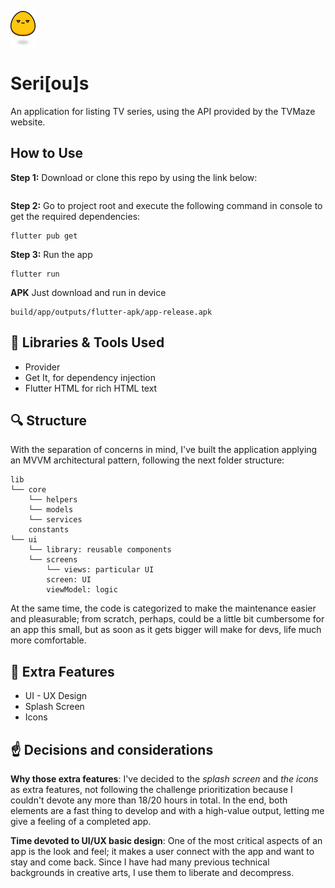 ![Logo](assets/images/micro_logo.png)
# Seri[ou]s
An application for listing TV series, using the API provided by the TVMaze
website.


## How to Use 
**Step 1:**
Download or clone this repo by using the link below:
```
```
**Step 2:**
Go to project root and execute the following command in console to get the required dependencies: 
```
flutter pub get 
```
**Step 3:**
Run the app
```
flutter run
```
**APK**
Just download and run in device
```
build/app/outputs/flutter-apk/app-release.apk
```

## :wrench: Libraries & Tools Used
* Provider
* Get It, for dependency injection
* Flutter HTML for rich HTML text

## :mag: Structure
With the separation of concerns in mind, I've built the application applying an MVVM architectural pattern, following the next folder structure:
```
lib
└── core
    └── helpers
    └── models
    └── services
    constants
└── ui
    └── library: reusable components
    └── screens
        └── views: particular UI
        screen: UI
        viewModel: logic

```
At the same time, the code is categorized to make the maintenance easier and pleasurable; 
from scratch, perhaps, could be a little bit cumbersome for an app this small, but as soon as it gets bigger
will make for devs, life much more comfortable. 


## :gift: Extra Features
* UI - UX Design
* Splash Screen
* Icons

## :point_up: Decisions and considerations
**Why those extra features**: I've decided to the *splash screen* and *the icons* as extra features, not following the challenge prioritization because I couldn't devote any more than 18/20 hours in total. In the end, both elements are a fast thing to develop and with a high-value output, letting me give a feeling of a completed app.

**Time devoted to UI/UX basic design**: One of the most critical aspects of an app is the look and feel; it makes a user connect with the app and want to stay and come back. Since I have had many previous technical backgrounds in creative arts, I use them to liberate and decompress.